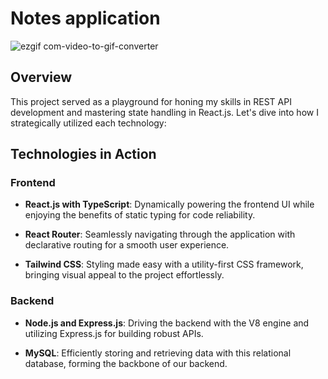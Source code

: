 # Notes application

![ezgif com-video-to-gif-converter](https://github.com/raghav-sharma272381/REST-api-application/assets/72136954/928e078e-795e-4054-9dca-e73c6f7dbbb7)


## Overview

This project served as a playground for honing my skills in REST API development and mastering state handling in React.js. Let's dive into how I strategically utilized each technology:

## Technologies in Action

### Frontend

- **React.js with TypeScript**: Dynamically powering the frontend UI while enjoying the benefits of static typing for code reliability.

- **React Router**: Seamlessly navigating through the application with declarative routing for a smooth user experience.

- **Tailwind CSS**: Styling made easy with a utility-first CSS framework, bringing visual appeal to the project effortlessly.

### Backend

- **Node.js and Express.js**: Driving the backend with the V8 engine and utilizing Express.js for building robust APIs.

- **MySQL**: Efficiently storing and retrieving data with this relational database, forming the backbone of our backend.
